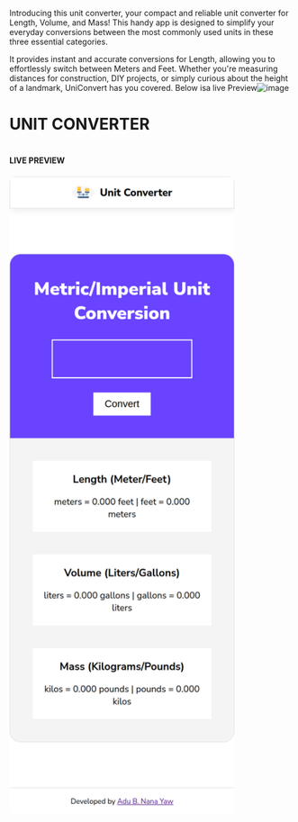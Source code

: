 Introducing this unit converter, your compact and reliable unit converter for Length, Volume, and Mass! This handy app is designed to simplify your everyday conversions between the most commonly used units in these three essential categories.

It provides instant and accurate conversions for Length, allowing you to effortlessly switch between Meters and Feet. Whether you're measuring distances for construction, DIY projects, or simply curious about the height of a landmark, UniConvert has you covered.
Below isa live Preview![image](https://github.com/yawayeb/unit-convertor/assets/65431262/a94daeae-b281-41a4-9d08-148f827eefc2)



<h1> UNIT CONVERTER <h1>
  <h4> LIVE PREVIEW <h4>
    <a href="https://papaya-marigold-43e7eb.netlify.app/"><img src="/screenshot.png" alt="" width="400px" style="border-radius: 0.8em;"></a>

